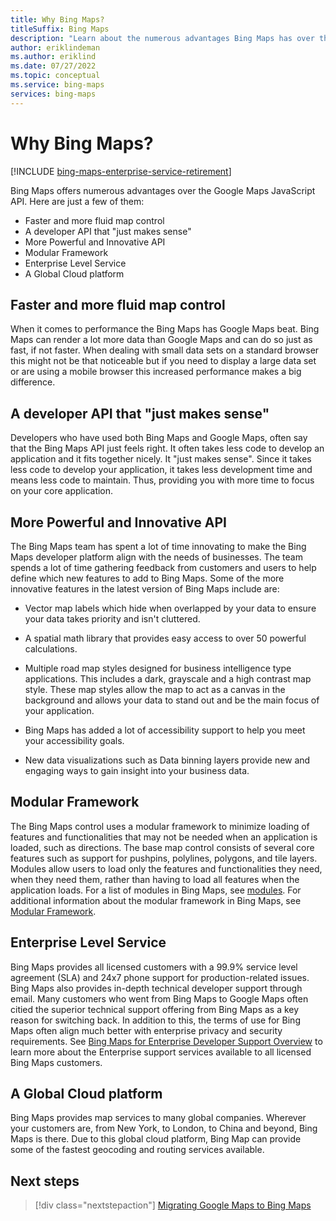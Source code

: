 ```yaml
---
title: Why Bing Maps?
titleSuffix: Bing Maps
description: "Learn about the numerous advantages Bing Maps has over the Google Maps JavaScript API."
author: eriklindeman
ms.author: eriklind
ms.date: 07/27/2022
ms.topic: conceptual
ms.service: bing-maps
services: bing-maps
---
```


# Why Bing Maps?

[!INCLUDE [bing-maps-enterprise-service-retirement](../../includes/bing-maps-enterprise-service-retirement.md)]

Bing Maps offers numerous advantages over the Google Maps JavaScript API. Here are just a few of them:

- Faster and more fluid map control
- A developer API that "just makes sense"
- More Powerful and Innovative API
- Modular Framework
- Enterprise Level Service
- A Global Cloud platform

## Faster and more fluid map control

When it comes to performance the Bing Maps has Google Maps beat. Bing
Maps can render a lot more data than Google Maps and can do so just as
fast, if not faster. When dealing with small data sets on a standard
browser this might not be that noticeable but if you need to display a
large data set or are using a mobile browser this increased performance
makes a big difference.

## A developer API that "just makes sense"

Developers who have used both Bing Maps and Google Maps, often say that
the Bing Maps API just feels right. It often takes less code to develop
an application and it fits together nicely. It "just makes sense". Since
it takes less code to develop your application, it takes less
development time and means less code to maintain. Thus, providing you
with more time to focus on your core application.

## More Powerful and Innovative API

The Bing Maps team has spent a lot of time innovating to make the Bing
Maps developer platform align with the needs of businesses. The team
spends a lot of time gathering feedback from customers and users to help
define which new features to add to Bing Maps. Some of the more
innovative features in the latest version of Bing Maps include are:

- Vector map labels which hide when overlapped by your data to ensure
    your data takes priority and isn't cluttered.

- A spatial math library that provides easy access to over 50 powerful
    calculations.

- Multiple road map styles designed for business intelligence type
    applications. This includes a dark, grayscale and a high contrast
    map style. These map styles allow the map to act as a canvas in the
    background and allows your data to stand out and be the main focus
    of your application.

- Bing Maps has added a lot of accessibility support to help you meet
    your accessibility goals.

- New data visualizations such as Data binning layers provide new and
    engaging ways to gain insight into your business data.

## Modular Framework

The Bing Maps control uses a modular framework to minimize loading of
features and functionalities that may not be needed when an application
is loaded, such as directions. The base map control consists of several
core features such as support for pushpins, polylines, polygons, and
tile layers. Modules allow users to load only the features and
functionalities they need, when they need them, rather than having to
load all features when the application loads. For a list of
modules in Bing Maps, see [modules](../../v8-web-control/modules/index.md).
For additional information about the modular framework in Bing Maps, see
[Modular Framework](../../v8-web-control/map-control-concepts/modular-framework/index.md).

## Enterprise Level Service

Bing Maps provides all licensed customers with a 99.9% service level
agreement (SLA) and 24x7 phone support for production-related issues.
Bing Maps also provides in-depth technical developer support through
email. Many customers who went from Bing Maps to Google Maps often
citied the superior technical support offering from Bing Maps as a key
reason for switching back. In addition to this, the terms of use for
Bing Maps often align much better with enterprise privacy and security
requirements. See [Bing Maps for Enterprise Developer Support Overview](https://mapsforenterprise.azurewebsites.net/wp-content/uploads/2020/12/Bing_Maps_Enterprise_Support_Overview.pdf) to learn more about the Enterprise support services available to all licensed Bing Maps customers.

## A Global Cloud platform

Bing Maps provides map services to many global companies. Wherever your
customers are, from New York, to London, to China and beyond, Bing Maps
is there. Due to this global cloud platform, Bing Map can provide some
of the fastest geocoding and routing services available.

## Next steps

> [!div class="nextstepaction"]
> [Migrating Google Maps to Bing Maps](Google-Maps-to-Bing-Maps-Migration-Guide.md)

